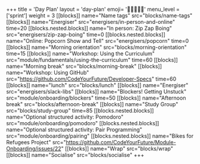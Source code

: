 +++
title = 'Day Plan'
layout = 'day-plan'
emoji= '🧑🏾‍🤝‍🧑🏾'
menu_level = ['sprint']
weight = 3
[[blocks]]
name="Name tags"
src="blocks/name-tags"
[[blocks]]
name="Energiser"
src="energisers/in-person-and-online"
time=20
[[blocks.nested.blocks]]
name="In person: Zip Zap Boing"
src="energisers/zip-zap-boing"
time=0
[[blocks.nested.blocks]]
name="Online: Popcorn Show and Tell"
src="energisers/popcorn"
time=0
[[blocks]]
name="Morning orientation"
src="blocks/morning-orientation"
time=15
[[blocks]]
name="Workshop: Using the Curriculum"
src="module/fundamentals/using-the-curriculum"
time=60
[[blocks]]
name="Morning break"
src="blocks/morning-break"
[[blocks]]
name="Workshop: Using GitHub"
src="https://github.com/CodeYourFuture/Developer-Specs"
time=60
[[blocks]]
name="lunch"
src="blocks/lunch"
[[blocks]]
name="Energiser"
src="energisers/slack-libs"
[[blocks]]
name="Blockers! Getting Unstuck"
src="module/onboarding/blockers"
time=50
[[blocks]]
name="Afternoon break"
src="blocks/afternoon-break"
[[blocks]]
name="Study Group"
src="blocks/study-group"
time=85
[[blocks.nested.blocks]]
name="Optional structured activity: Pomodoro"
src="module/onboarding/pomodoro"
[[blocks.nested.blocks]]
name="Optional structured activity: Pair Programming"
src="module/onboarding/pairing"
[[blocks.nested.blocks]]
name="Bikes for Refugees Project"
src="https://github.com/CodeYourFuture/Module-Onboarding/issues/22"
[[blocks]]
name="Wrap"
src="blocks/wrap"
[[blocks]]
name="Socialise"
src="blocks/socialise"
+++
